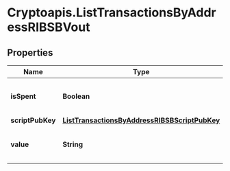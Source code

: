 # Cryptoapis.ListTransactionsByAddressRIBSBVout

## Properties

Name | Type | Description | Notes
------------ | ------------- | ------------- | -------------
**isSpent** | **Boolean** | Defines whether the output is spent or not. | 
**scriptPubKey** | [**ListTransactionsByAddressRIBSBScriptPubKey**](ListTransactionsByAddressRIBSBScriptPubKey.md) |  | 
**value** | **String** | Represents the sent/received amount. | 


